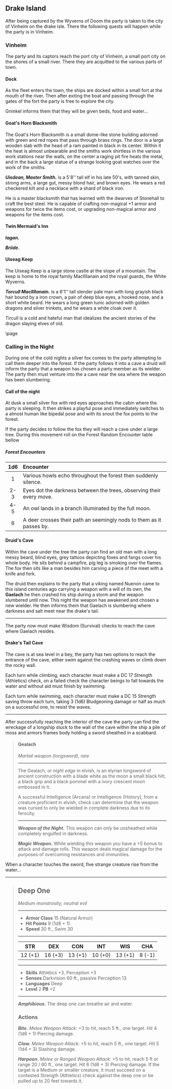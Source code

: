 ## Drake Island
After being captured by the Wyverns of Doom the party is taken to the city of Vinheim on the drake isle. There the following quests will happen while the party is in Vinheim.


### Vinheim
The party and its captors reach the port city of Vinheim, a small port city on the shores of a small river. There they are acquitted to the various parts of town.

#### Dock
As the fleet enters the town, the ships are docked within a small fort at the mouth of the river. Then after exiting the boat and passing through the gates of the fort the party is free to explore the city.

Grimkel informs them that they will be given beds, food and water...


#### Goat's Horn Blacksmith
The Goat's Horn Blacksmith is a small dome-like stone building adorned with green and red ropes that pass through brass rings. The door is a large wooden slab with the head of a ram painted in black in its center. Within it the heat is almost unbearable and the smiths work shirtless in the various work stations near the walls, on the center a raging pit fire heats the metal, and in the back a large statue of a strange looking goat watches over the work of the smiths.

***Uisdean, Master Smith.*** is a 5'8'' tall elf in his late 50's, with tanned skin, strong arms, a large gut, messy blond hair, and brown eyes. He wears a red checkered kilt and a necklace with a shard of black iron.

He is a master blacksmith that has learned with the dwarves of Stonehall to craft the best steel. He is capable of crafting non-magical +1 armor and weapons for twice the items cost, or upgrading non-magical armor and weapons for the items cost.


#### Twin Mermaid's Inn

***Iagan.***


***Briide.***



#### Uiseag Keep
The Uiseag Keep is a large stone castle at the slope of a mountain. The keep is home to the royal family MacIllIanain and the royal guards, the White Wyverns.

***Torcull MacIllIanain.*** is a 6'1'' tall slender pale man with long grayish black hair bound by a iron crown, a pair of deep blue eyes, a hooked nose, and a short white beard. He wears a long green tunic adorned with golden dragons and silver trinkets, and he wears a white cloak over it.

Tircull is a cold and hateful man that idealizes the ancient stories of the dragon slaying elves of old.

\page

### Calling in the Night
During one of the cold nights a silver fox comes to the party attempting to call them deeper into the forest. If the party follows it into a cave a druid will inform the party that a weapon has chosen a party member as its wielder. The party then must venture into the a cave near the sea where the weapon has been slumbering.

#### Call of the night
At dusk a small silver fox with red eyes approaches the cabin where the party is sleeping. It then strikes a playful pose and immediately switches to a almost human like bipedal pose and with its snout the fox points to the forest.

If the party decides to follow the fox they will reach a cave under a large tree. During this movement roll on the Forest Random Encounter table bellow

##### Forest Encounters
| 1d6 | Encounter                                                            |
|:---:|:---------------------------------------------------------------------|
|  1  | Various howls echo throughout the forest then suddenly silence.      |
| 2-3 | Eyes dot the darkness between the trees, observing their every move. |
| 4-5 | An owl lands in a branch illuminated by the full moon.               |
|  6  | A deer crosses their path an seemingly nods to them as it passes by. |


#### Druid's Cave
Within the cave under the tree the party can find an old man with a long messy beard, blind eyes, grey tattoos depicting foxes and fangs cover his whole body. He sits behind a campfire, pig leg is smoking over the flames. The fox then sits like a man besides him carving a piece of the meet with a knife and fork.

The druid then explains to the party that a viking named Nuenon came to this island centuries ago carrying a weapon with a will of its own, the **Gaelach** he then crashed his ship during a storm and the weapon slumbered until now. This night the weapon has awakened and chosen a new wielder. He then informs them that Gaelach is slumbering where darkness and salt meet near the drake's tail. 

___
The party now must make Wisdom (Survival) checks to reach the cave where Gaelach resides.


#### Drake's Tail Cave
The cave is at sea level in a bey, the party has two options to reach the entrance of the cave, either swim against the crashing waves or climb down the rocky wall.

Each turn while climbing, each character must make a DC 17 Strength (Athletics) check, on a failed check the character beings to fall towards the water and without aid must finish by swimming.

Each turn while swimming, each character must make a DC 15 Strength saving throw each turn, taking 3 (1d6) Bludgeoning  damage or half as much on a successful one, to resist the waves.

___
After successfully reaching the interior of the cave the party can find the wreckage of a longship stuck to the wall of the cave within the ship a pile of moss and armors frames body holding a sword sheathed in a scabbard.

> #### Gealach 
> *Martial weapon (longsword), rare*
> ___
> The Gealach, or *night edge* in elvish, is an elyrian longsword of ancient construction with a blade white as the moon a small black hilt, a black grip and a black pommel with a ivory crescent moon embossed in it.
>
> A successful Intelligence (Arcana) or Intelligence (History), from a creature proficient in elvish, check can determine that the weapon was cursed to only be wielded in complete darkness due to its ferocity.
>
> ___
> ***Weapon of the Night.***
> This weapon can only be unsheathed while completely engulfed in darkness.
>
> ***Magic Weapon.***
> While wielding this weapon you have a +5 bonus to attack and damage rolls. This weapon deals magical damage for the purposes of overcoming resistances and immunities.


When a character touches the sword, five strange creature rise from the water...


___
> ## Deep One
>*Medium monstrosity, neutral evil*
> ___
> - **Armor Class** 15 (Natural Armor)
> - **Hit Points** 9 (1d8 + 1)
> - **Speed** 30 ft., Swim 30
>___
>|   STR   |   DEX   |   CON   |   INT   |   WIS   |   CHA   |
>|:-------:|:-------:|:-------:|:-------:|:-------:|:-------:|
>| 12 (+1) | 16 (+3) | 13 (+1) | 10 (+0) | 13 (+1) |  8 (-1) |
>___
> - **Skills** Athletics +3, Perception +3
> - **Senses** Darkvision 60 ft., passive Perception 13
> - **Languages** Deep
> - **Level** 2 **PB** +2
> ___
> ***Amphibious.***
> The deep one can breathe air and water.
>
>
> ### Actions
> ***Bite.*** *Melee Weapon Attack:* +3 to hit, reach 5 ft., one target. *Hit* 4 (1d6 + 1) Piercing damage. 
>
> ***Claw.*** *Melee Weapon Attack:* +5 to hit, reach 5 ft., one target. *Hit* 5 (1d4 + 3) Slashing damage. 
>
> ***Harpoon.*** *Melee or Ranged Weapon Attack:* +5 to hit, reach 5 ft or range 20 / 60 ft., one target. *Hit* 6 (1d6 + 3) Piercing damage. If the target is a Medium or smaller creature, it must succeed on a contested Strength (Athletics) check against the deep one or be pulled up to 20 feet towards it. 


